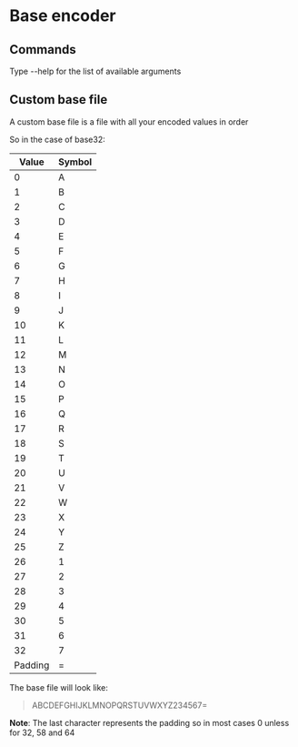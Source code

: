 # Base encoder

## Commands

Type --help for the list of available arguments

## Custom base file

A custom base file is a file with all your encoded values in order

So in the case of base32:

| Value | Symbol |
|-------|--------|
|0|A|
|1|B|
|2|C|
|3|D|
|4|E|
|5|F|
|6|G|
|7|H|
|8|I|
|9|J|
|10|K|
|11|L|
|12|M|
|13|N|
|14|O|
|15|P|
|16|Q|
|17|R|
|18|S|
|19|T|
|20|U|
|21|V|
|22|W|
|23|X|
|24|Y|
|25|Z|
|26|1|
|27|2|
|28|3|
|29|4|
|30|5|
|31|6|
|32|7|
|Padding|=|

The base file will look like:

> ABCDEFGHIJKLMNOPQRSTUVWXYZ234567=

**Note**: The last character represents the padding so in most cases 0 unless for 32, 58 and 64